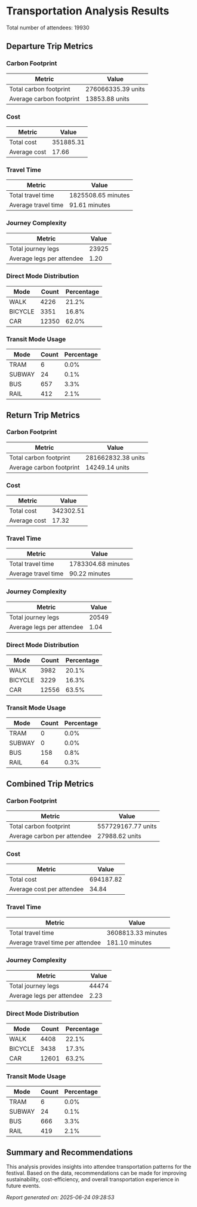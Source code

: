 # Transportation Analysis Results

Total number of attendees: 19930

## Departure Trip Metrics

### Carbon Footprint

| Metric | Value |
|--------|-------|
| Total carbon footprint | 276066335.39 units |
| Average carbon footprint | 13853.88 units |

### Cost

| Metric | Value |
|--------|-------|
| Total cost | 351885.31 |
| Average cost | 17.66 |

### Travel Time

| Metric | Value |
|--------|-------|
| Total travel time | 1825508.65 minutes |
| Average travel time | 91.61 minutes |

### Journey Complexity

| Metric | Value |
|--------|-------|
| Total journey legs | 23925 |
| Average legs per attendee | 1.20 |

### Direct Mode Distribution

| Mode | Count | Percentage |
|------|-------|------------|
| WALK | 4226 | 21.2% |
| BICYCLE | 3351 | 16.8% |
| CAR | 12350 | 62.0% |

### Transit Mode Usage

| Mode | Count | Percentage |
|------|-------|------------|
| TRAM | 6 | 0.0% |
| SUBWAY | 24 | 0.1% |
| BUS | 657 | 3.3% |
| RAIL | 412 | 2.1% |

## Return Trip Metrics

### Carbon Footprint

| Metric | Value |
|--------|-------|
| Total carbon footprint | 281662832.38 units |
| Average carbon footprint | 14249.14 units |

### Cost

| Metric | Value |
|--------|-------|
| Total cost | 342302.51 |
| Average cost | 17.32 |

### Travel Time

| Metric | Value |
|--------|-------|
| Total travel time | 1783304.68 minutes |
| Average travel time | 90.22 minutes |

### Journey Complexity

| Metric | Value |
|--------|-------|
| Total journey legs | 20549 |
| Average legs per attendee | 1.04 |

### Direct Mode Distribution

| Mode | Count | Percentage |
|------|-------|------------|
| WALK | 3982 | 20.1% |
| BICYCLE | 3229 | 16.3% |
| CAR | 12556 | 63.5% |

### Transit Mode Usage

| Mode | Count | Percentage |
|------|-------|------------|
| TRAM | 0 | 0.0% |
| SUBWAY | 0 | 0.0% |
| BUS | 158 | 0.8% |
| RAIL | 64 | 0.3% |

## Combined Trip Metrics

### Carbon Footprint

| Metric | Value |
|--------|-------|
| Total carbon footprint | 557729167.77 units |
| Average carbon per attendee | 27988.62 units |

### Cost

| Metric | Value |
|--------|-------|
| Total cost | 694187.82 |
| Average cost per attendee | 34.84 |

### Travel Time

| Metric | Value |
|--------|-------|
| Total travel time | 3608813.33 minutes |
| Average travel time per attendee | 181.10 minutes |

### Journey Complexity

| Metric | Value |
|--------|-------|
| Total journey legs | 44474 |
| Average legs per attendee | 2.23 |

### Direct Mode Distribution

| Mode | Count | Percentage |
|------|-------|------------|
| WALK | 4408 | 22.1% |
| BICYCLE | 3438 | 17.3% |
| CAR | 12601 | 63.2% |

### Transit Mode Usage

| Mode | Count | Percentage |
|------|-------|------------|
| TRAM | 6 | 0.0% |
| SUBWAY | 24 | 0.1% |
| BUS | 666 | 3.3% |
| RAIL | 419 | 2.1% |

## Summary and Recommendations

This analysis provides insights into attendee transportation patterns for the festival. Based on the data, recommendations can be made for improving sustainability, cost-efficiency, and overall transportation experience in future events.

*Report generated on: 2025-06-24 09:28:53*
